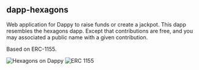 ## dapp-hexagons

Web application for Dappy to raise funds or create a jackpot. This dapp resembles the hexagons dapp. Except that contributions are free, and you may associated a public name with a given contribution.

Based on ERC-1155.

![Hexagons on Dappy](https://github.com/fabcotech/dapp-hexagons)
![ERC 1155](https://github.com/fabcotech/rchain-erc1155)
